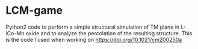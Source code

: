 # LCM-game
Python2 code to perform a simple structural simulation of TM plane in L-iCo-Mn oxide and to analyze the percolation of the resulting structure. This is the code I used when working on https://doi.org/10.1021/cm200250a
